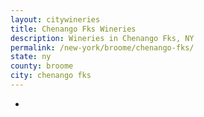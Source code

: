 ```yaml
---
layout: citywineries
title: Chenango Fks Wineries
description: Wineries in Chenango Fks, NY
permalink: /new-york/broome/chenango-fks/
state: ny
county: broome
city: chenango fks
---
```

-
